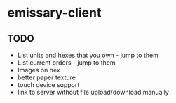 # emissary-client

## TODO

- List units and hexes that you own - jump to them
- List current orders - jump to them
- Images on hex
- better paper texture
- touch device support
- link to server without file upload/download manually

